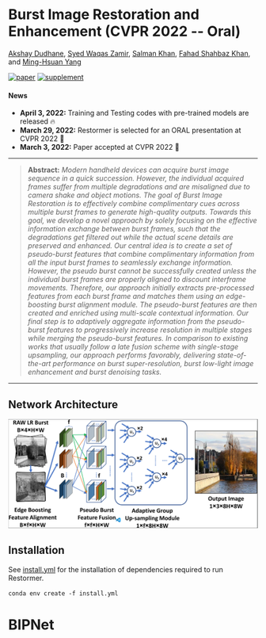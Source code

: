 # Burst Image Restoration and Enhancement (CVPR 2022 -- Oral)

[Akshay Dudhane](https://scholar.google.com/citations?user=BG_XEmkAAAAJ&hl=en), [Syed Waqas Zamir](https://scholar.google.es/citations?user=WNGPkVQAAAAJ&hl=en), [Salman Khan](https://salman-h-khan.github.io/), [Fahad Shahbaz Khan](https://scholar.google.es/citations?user=zvaeYnUAAAAJ&hl=en), and [Ming-Hsuan Yang](https://scholar.google.com/citations?user=p9-ohHsAAAAJ&hl=en)

[![paper](https://img.shields.io/badge/arXiv-Paper-<COLOR>.svg)](https://arxiv.org/abs/2110.03680)
[![supplement](https://img.shields.io/badge/Supplementary-Material-red)](https://mbzuaiac-my.sharepoint.com/:b:/g/personal/akshay_dudhane_mbzuai_ac_ae/EZgPZBPNqUZDpeBtmh4MQvUBmvspLo8iy2SuovNuswH0Nw?e=Il33lg)


#### News
- **April 3, 2022:** Training and Testing codes with pre-trained models are released :fire:
- **March 29, 2022:** Restormer is selected for an ORAL presentation at CVPR 2022 :dizzy:
- **March 3, 2022:** Paper accepted at CVPR 2022 :tada: 

<hr />

> **Abstract:** *Modern handheld devices can acquire burst image sequence in a quick succession. However, the individual acquired frames suffer from multiple degradations and are misaligned due to camera shake and object motions. The goal of Burst Image Restoration is to effectively combine
complimentary cues across multiple burst frames to generate high-quality outputs. Towards this goal, we develop a novel approach by solely focusing on the effective information exchange between burst frames, such that the degradations get filtered out while the actual scene details are preserved and enhanced. Our central idea is to create a set of pseudo-burst features that combine complimentary information from all the input burst frames to
seamlessly exchange information. However, the pseudo burst cannot be successfully created unless the individual burst frames are properly aligned to discount interframe movements. Therefore, our approach initially extracts pre-processed features from each burst frame and matches them using an edge-boosting burst alignment module. The pseudo-burst features are then created and enriched using multi-scale contextual information. Our final step is to adaptively aggregate information from the pseudo-burst features to progressively increase resolution in multiple stages while merging the pseudo-burst features. In comparison to existing works that usually follow a late fusion scheme with single-stage upsampling, our approach performs favorably, delivering state-of-the-art performance on burst super-resolution, burst low-light image enhancement and burst denoising tasks.* 
<hr />

## Network Architecture

<img src = 'block_diagram.png'> 

## Installation

See [install.yml](install.yml) for the installation of dependencies required to run Restormer.
```
conda env create -f install.yml
```
# BIPNet
